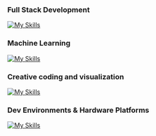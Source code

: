 

### Full Stack Development

[![My Skills](https://skillicons.dev/icons?i=c,cpp,py,html,css,js,ts,react,vite,tailwind,fastapi,nodejs,git,github,docker,vercel,netlify,mysql,postgres,sqlite&perline=10)](https://skillicons.dev)

### Machine Learning

[![My Skills](https://skillicons.dev/icons?i=sklearn,pytorch,opencv,tensorflow,anaconda&perline=6)](https://skillicons.dev)

### Creative coding and visualization

[![My Skills](https://skillicons.dev/icons?i=processing,p5js,ai,ps&perline=6)](https://skillicons.dev)

### Dev Environments & Hardware Platforms

[![My Skills](https://skillicons.dev/icons?i=vscode,arduino,raspberrypi,matlab,autocad,notion,discord.md&perline=12)](https://skillicons.dev)
  

